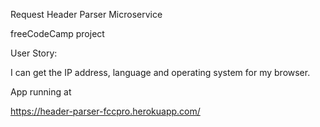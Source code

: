 Request Header Parser Microservice

freeCodeCamp project

User Story: 

I can get the IP address, language and operating system for my browser.

App running at 

https://header-parser-fccpro.herokuapp.com/